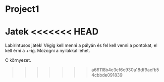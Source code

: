 # Project1
Jatek
<<<<<<< HEAD
=======
Labirintusos játék!
Végig kell menni a pályán és fel kell venni a pontokat, el kell érni a +-ig.
Mozogni a nyilakkal lehet.

C környezet.
>>>>>>> a66118b4e3ef6c930a18df9aefb54cbbde091839
